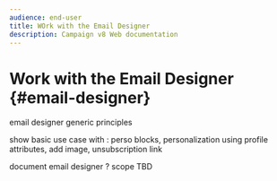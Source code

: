 ```yaml
---
audience: end-user
title: WOrk with the Email Designer
description: Campaign v8 Web documentation
---
```

# Work with the Email Designer {#email-designer}

email designer generic principles

show basic use case with : perso blocks, personalization using profile attributes, add image, unsubscription link

document email designer ? scope TBD 
